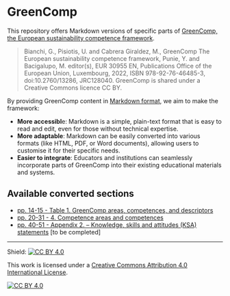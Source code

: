 # GreenComp

This repository offers Markdown versions of specific parts of [GreenComp, the European sustainability competence framework](https://publications.jrc.ec.europa.eu/repository/handle/JRC128040).

> Bianchi, G., Pisiotis, U. and Cabrera Giraldez, M., GreenComp The European sustainability competence framework, Punie, Y. and Bacigalupo, M. editor(s), EUR 30955 EN, Publications Office of the European Union, Luxembourg, 2022, ISBN 978-92-76-46485-3, doi:10.2760/13286, JRC128040. GreenComp is shared under a Creative Commons licence CC BY.

By providing GreenComp content in [Markdown format](https://www.markdownguide.org/), we aim to make the framework:
- **More accessibl**e: Markdown is a simple, plain-text format that is easy to read and edit, even for those without technical expertise.
- **More adaptable**: Markdown can be easily converted into various formats (like HTML, PDF, or Word documents), allowing users to customise it for their specific needs.
- **Easier to integrate**: Educators and institutions can seamlessly incorporate parts of GreenComp into their existing educational materials and systems.

## Available converted sections
- [pp. 14-15 - Table 1. GreenComp areas, competences, and descriptors](https://github.com/jourde/GreenComp-in-Markdown/blob/main/GreenComp%20sections/pp%2014-15.%20Table%201.%20GreenComp%20areas%2C%20competences%2C%20and%20descriptors.md)
- [pp. 20-31 - 4. Competence areas and competences](https://github.com/jourde/GreenComp-in-Markdown/blob/main/GreenComp%20sections/4.%20Competence%20areas%20and%20competences.md)
- [pp. 40-51 - Appendix 2. – Knowledge, skills and attitudes (KSA) statements](https://github.com/jourde/GreenComp-in-Markdown/blob/main/GreenComp%20sections/Appendix%202.%20%E2%80%93%20Knowledge%2C%20skills%20and%20attitudes%20(KSA)%20statements.md) [to be completed]

---
Shield: [![CC BY 4.0][cc-by-shield]][cc-by]

This work is licensed under a
[Creative Commons Attribution 4.0 International License][cc-by].

[![CC BY 4.0][cc-by-image]][cc-by]

[cc-by]: http://creativecommons.org/licenses/by/4.0/
[cc-by-image]: https://i.creativecommons.org/l/by/4.0/88x31.png
[cc-by-shield]: https://img.shields.io/badge/License-CC%20BY%204.0-lightgrey.svg
